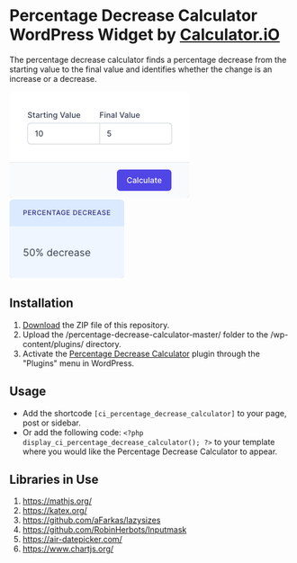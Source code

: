 # Percentage Decrease Calculator WordPress Widget by [Calculator.iO](https://www.calculator.io/ "Calculator.iO Homepage")

The percentage decrease calculator finds a percentage decrease from the starting value to the final value and identifies whether the change is an increase or a decrease.

![Percentage Decrease Calculator Input Form](/assets/images/screenshot-1.png "Percentage Decrease Calculator Input Form")
![Percentage Decrease Calculator Calculation Results](/assets/images/screenshot-2.png "Percentage Decrease Calculator Calculation Results")

## Installation

1. [Download](https://github.com/pub-calculator-io/age-calculator/archive/refs/heads/master.zip) the ZIP file of this repository.
2. Upload the /percentage-decrease-calculator-master/ folder to the /wp-content/plugins/ directory.
3. Activate the [Percentage Decrease Calculator](https://www.calculator.io/percentage-decrease-calculator/ "Percentage Decrease Calculator Homepage") plugin through the "Plugins" menu in WordPress.

## Usage
* Add the shortcode `[ci_percentage_decrease_calculator]` to your page, post or sidebar.
* Or add the following code: `<?php display_ci_percentage_decrease_calculator(); ?>` to your template where you would like the Percentage Decrease Calculator to appear.

## Libraries in Use
1. https://mathjs.org/
2. https://katex.org/
3. https://github.com/aFarkas/lazysizes
4. https://github.com/RobinHerbots/Inputmask
5. https://air-datepicker.com/
6. https://www.chartjs.org/
